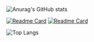 
![Anurag's GitHub stats](https://github-readme-stats.vercel.app/api?username=ybm1968&show_icons=true&theme=cobalt&include_all_commits=true)

[![Readme Card](https://github-readme-stats.vercel.app/api/pin/?username=ybm1968&repo=ChanterLiving)](https://github.com/ybm1968/ChanterLiving)
[![Readme Card](https://github-readme-stats.vercel.app/api/pin/?username=ybm1968&repo=DreamAir)](https://github.com/ybm1968/DreamAir)

![Top Langs](https://github-readme-stats.vercel.app/api/top-langs/?username=ybm1968)

